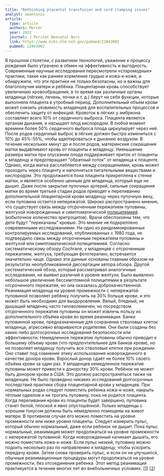 ```yaml
---
title: "Rethinking placental transfusion and cord clamping issues"
analyst: amantonio
article:
  type: article
  authors: Mercer
  year: 2012
  journal: J Perinat Neonatal Nurs
  link: https://www.ncbi.nlm.nih.gov/pubmed/22843002
  pubmed: 22843002
---
```


В прошлом столетии, с развитием технологий, уважение к процессу рождения было утрачено в обмен на эффективность и выгодность. Современные научные исследования пересмотрели «старомодные» практики, такие как раннее кормление грудью и кожа-к-коже, и обнаружили, что эти практики не только безопасны, но и важны для благополучия матери и ребёнка.
Плацентарная кровь способствует увеличению кровообращения, в то время как различные органы младенца (лёгкие, печень, почки и т. д.) берут на себя функции, которые выполняла плацента в утробный период. Дополнительный объем крови может снизить уязвимость младенцев для воспалительных процессов и обеспечить защиту от инфекций.
Кровоток в лёгких у эмбриона составляет всего 10% от сердечного выброса. Плацента является органом дыхания, и насыщает плод кислородом. В любой момент времени более 50% сердечного выброса плода циркулирует через неё. После родов сердечный выброс в лёгкие должен быстро измениться с 10% до 45%-55%, чтобы адаптироваться к дыханию воздухом.
В течение нескольких минут до и после родов, материнские сокращения матки выдавливают кровь от плаценты к младенцу. Уменьшение размера матки при опускании плода поддерживает приток от плаценты к младенцу и предотвращает "обратный поток" от младенца к плаценте. Однако, когда матка расслабляется между сокращениями, кровь может проходить через плаценту и наполняться питательными веществами и кислородом. Это продолжается пока плацента прикреплена к стенке матки, и является особенно ценным для младенца, который еще не дышит. Даже после закрытия пупочных артерий, сильные сокращения матки во время третьей стадии родов приводят к переливанию дополнительной плацентарной крови младенцу через пупочную вену, если пуповина остается непережатой.
Широко распространено мнение, что существует связь между отсроченным пережатием пуповины, желтухой новорожденных и симптоматической [полицитемией](https://ru.wikipedia.org/wiki/Истинная_полицитемия) (избыточное количество эритроцитов). Врачи обеспокоены тем, что дети будут "перекачаны" кровью. Это мнение не подкреплено современными исследованиями. Ни одно из рандомизированных контролируемых исследований, опубликованных с 1980 года, не подтвердило связь между отсроченным пережатием пуповины и желтухой или симптоматической полицитемией. Согласно систематическому обзору Cochrane, у младенцев с отсроченным пережатием, желтуха, требующая фототерапию, встречается значительно чаще. Однако эти данные основаны главным образом на результатах неопубликованной диссертации автора обзора. Другой систематический обзор, который рассматривал аналогичные исследования, не выявил различий в уровне желтухи. Было выявлено небольшое увеличение бессимптомной полицитемии в результате отсроченного пережатия, но она оказалась доброкачественной.
Реанимация младенца на уровне промежности с непережатой пуповиной позволяет ребёнку получить на 30% больше крови, и это может быть необходимо для выздоровления. Вялый, бледный, не дышащий младенец часто гиповолемичен, но посредством отсроченного пережатия пуповины он может извлечь пользу из дополнительного объёма крови во время реанимации.
Банки пуповинной крови, предназначенные для сохранения стволовых клеток младенца, агрессивно впариваются родителям. Они были созданы без каких-либо долгосрочных исследований безопасности или эффективности. Немедленное пережатие пуповины обычно приводит к большему объему крови (что предпочтительнее для банков крови), но не позволяет младенцу получить все стволовые клетки при рождении. Оно ставит под сомнение этику использования новорожденного в качестве донора крови. Взрослый донор сдаёт не более 10% своего объёма крови за один раз. У младенцев немедленное пережатие пуповины может привести к донорству 30% крови. Ребёнок не может быть донором крови в США. Это должно распространяться также на младенцев. Не было проведено никаких исследований долгосрочных последствий практики сбора плацентарной крови у младенцев.
При нормальных родах следует поместить ребенка кожа-к-коже, накрыть тёплым одеялом и не трогать пуповину, пока не родится плацента. Когда переливание крови из плаценты будет завершено, пуповина станет белой, плоской и явно опустошённой. Только младенцы с хорошим тонусом должны быть немедленно помещены на живот матери. В противном случае его можно поместить на уровне промежности или ниже уровня плаценты. Следует измерить пульс, который обычно нормальный, даже если ребенок не дышит. Пока пульс нормальный, реанимация может продолжаться на уровне промежности с непережатой пуповиной. Когда новорожденный начинает дышать, его можно поместить кожа-к-коже. Если пульс низкий, пуповину можно подоить несколько раз по направлению к младенцу, чтобы ускорить передачу крови. Затем снова проверить пульс, и если он не улучшился, обычные реанимационные процедуры могут продолжаться на уровне промежности, без отсоединения ребенка. Этот метод реанимации практикуется в течение многих лет во внебольничных условиях. [[1]](https://www.ncbi.nlm.nih.gov/pubmed/29718920) [[2]](https://www.ncbi.nlm.nih.gov/pubmed/11783688)
